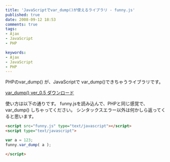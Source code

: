 ```yaml
---
title: 'JavaScriptでvar_dump()が使えるライブラリ - funny.js'
published: true
date: 2008-09-12 18:53
comments: true
tags:
- Ajax
- JavaScript
- PHP

keywords:
- Ajax
- JavaScript
- PHP
---
```

PHPのvar_dump() が、JavaScriptで var_dump()できちゃうライブラリです。

[var_dump() ver_0.5 ダウンロード](http://www.funnythingz.com/common/file/funny_0.5.lzh "var_dump() ver_0.5 ダウンロード")

使い方は以下の通りです。
funny.jsを読み込んで、PHPと同じ感覚で、var_dump() しちゃってください。
シンタックスエラー以外は何かしら返ってくると思います。

```html
<script src="funny.js" type="text/javascript"></script>
<script type="text/javascript">

var a = 123;
funny.var_dump( a );

</script>
```